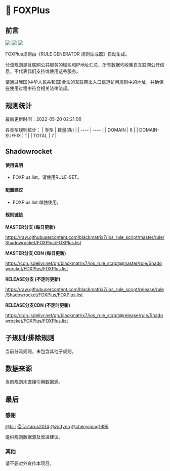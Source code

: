 # 🧸 FOXPlus

## 前言

![](https://shields.io/badge/-移除重复规则-ff69b4) ![](https://shields.io/badge/-DOMAIN与DOMAIN--SUFFIX合并-green) ![](https://shields.io/badge/-IP--CIDR(6)合并-blueviolet) 

FOXPlus规则由《RULE GENERATOR 规则生成器》自动生成。

分流规则是互联网公共服务的域名和IP地址汇总，所有数据均收集自互联网公开信息，不代表我们支持或使用这些服务。

请通过我国(中华人民共和国)合法的互联网出入口信道访问规则中的地址，并确保在使用过程中符合相关法律法规。

## 规则统计

最后更新时间：2022-05-20 02:21:06

各类型规则统计：
| 类型 | 数量(条)  | 
| ---- | ----  |
| DOMAIN | 6  | 
| DOMAIN-SUFFIX | 1  | 
| TOTAL | 7  | 


## Shadowrocket 

#### 使用说明
- FOXPlus.list，请使用RULE-SET。

#### 配置建议
- FOXPlus.list 单独使用。

#### 规则链接
**MASTER分支 (每日更新)**

https://raw.githubusercontent.com/blackmatrix7/ios_rule_script/master/rule/Shadowrocket/FOXPlus/FOXPlus.list

**MASTER分支 CDN (每日更新)**

https://cdn.jsdelivr.net/gh/blackmatrix7/ios_rule_script@master/rule/Shadowrocket/FOXPlus/FOXPlus.list

**RELEASE分支 (不定时更新)**

https://raw.githubusercontent.com/blackmatrix7/ios_rule_script/release/rule/Shadowrocket/FOXPlus/FOXPlus.list

**RELEASE分支CDN (不定时更新)**

https://cdn.jsdelivr.net/gh/blackmatrix7/ios_rule_script@release/rule/Shadowrocket/FOXPlus/FOXPlus.list

## 子规则/排除规则


当前分流规则，未包含其他子规则。

## 数据来源

当前规则未直接引用数据源。

## 最后

### 感谢

[@fiiir](https://github.com/fiiir) [@Tartarus2014](https://github.com/Tartarus2014) [@zjcfynn](https://github.com/zjcfynn) [@chenyiping1995](https://github.com/chenyiping1995) 

提供规则数据源及改进建议。

### 其他

请不要对外宣传本项目。